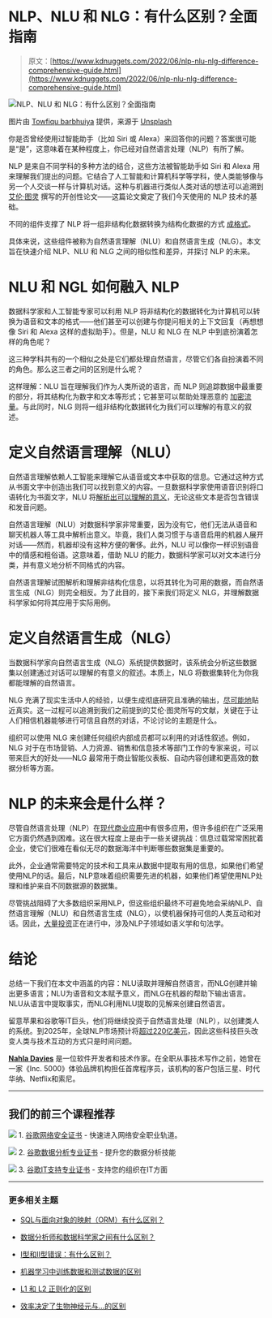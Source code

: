 # NLP、NLU 和 NLG：有什么区别？全面指南

> 原文：[https://www.kdnuggets.com/2022/06/nlp-nlu-nlg-difference-comprehensive-guide.html](https://www.kdnuggets.com/2022/06/nlp-nlu-nlg-difference-comprehensive-guide.html)

![NLP、NLU 和 NLG：有什么区别？全面指南](../Images/efc94f3832b600f9a474b66b8ead4679.png)

图片由 [Towfiqu barbhuiya](https://unsplash.com/@towfiqu999999?utm_source=unsplash&utm_medium=referral&utm_content=creditCopyText) 提供，来源于 [Unsplash](https://unsplash.com/s/photos/language?utm_source=unsplash&utm_medium=referral&utm_content=creditCopyText)

你是否曾经使用过智能助手（比如 Siri 或 Alexa）来回答你的问题？答案很可能是“是”，这意味着在某种程度上，你已经对自然语言处理（NLP）有所了解。

NLP 是来自不同学科的多种方法的结合，这些方法被智能助手如 Siri 和 Alexa 用来理解我们提出的问题。它结合了人工智能和计算机科学等学科，使人类能够像与另一个人交谈一样与计算机对话。这种与机器进行类似人类对话的想法可以追溯到 [艾伦·图灵](https://en.wikipedia.org/wiki/Computing_Machinery_and_Intelligence) 撰写的开创性论文——这篇论文奠定了我们今天使用的 NLP 技术的基础。

不同的组件支撑了 NLP 将一组非结构化数据转换为结构化数据的方式 [成格式](/2020/09/introduction-nlp-5-tips-raising-your-game.html)。

具体来说，这些组件被称为自然语言理解（NLU）和自然语言生成（NLG）。本文旨在快速介绍 NLP、NLU 和 NLG 之间的相似性和差异，并探讨 NLP 的未来。

# NLU 和 NGL 如何融入 NLP

数据科学家和人工智能专家可以利用 NLP 将非结构化的数据转化为计算机可以转换为语音和文本的格式——他们甚至可以创建与你提问相关的上下文回复（再想想像 Siri 和 Alexa 这样的虚拟助手）。但是，NLU 和 NLG 在 NLP 中到底扮演着怎样的角色呢？

这三种学科共有的一个相似之处是它们都处理自然语言，尽管它们各自扮演着不同的角色。那么这三者之间的区别是什么呢？

这样理解：NLU 旨在理解我们作为人类所说的语言，而 NLP 则追踪数据中最重要的部分，将其结构化为数字和文本等形式；它甚至可以帮助处理恶意的 [加密流量](https://www.hostingadvice.com/how-to/tls-vs-ssl/)。与此同时，NLG 则将一组非结构化数据转化为我们可以理解的有意义的叙述。

# 定义自然语言理解（NLU）

自然语言理解依赖人工智能来理解它从语音或文本中获取的信息。它通过这种方式从书面文字中创造出我们可以找到意义的内容。一旦数据科学家使用语音识别将口语转化为书面文字，NLU 将[解析出可以理解的意义](https://2019/07/nlp-vs-nlu-understanding-language-processing.html)，无论这些文本是否包含错误和发音问题。

自然语言理解（NLU）对数据科学家非常重要，因为没有它，他们无法从语音和聊天机器人等工具中解析出意义。毕竟，我们人类习惯于与语音启用的机器人展开对话——然而，机器却没有这种方便的奢侈。此外，NLU 可以像你一样识别语音中的情感和粗俗语。这意味着，借助 NLU 的能力，数据科学家可以对文本进行分类，并有意义地分析不同格式的内容。

自然语言理解试图解析和理解非结构化信息，以将其转化为可用的数据，而自然语言生成（NLG）则完全相反。为了此目的，接下来我们将定义 NLG，并理解数据科学家如何将其应用于实际用例。

# 定义自然语言生成（NLG）

当数据科学家向自然语言生成（NLG）系统提供数据时，该系统会分析这些数据集以创建通过对话可以理解的有意义的叙述。本质上，NLG 将数据集转化为你我都能理解的自然语言。

NLG 充满了现实生活中人的经验，以便生成彻底研究且准确的输出，[尽可能地](https://2020/01/guide-natural-language-generation.html)贴近真实。这一过程可以追溯到我们之前提到的艾伦·图灵所写的文献，关键在于让人们相信机器能够进行可信且自然的对话，不论讨论的主题是什么。

组织可以使用 NLG 来创建任何组织内部成员都可以利用的对话性叙述。例如，NLG 对于在市场营销、人力资源、销售和信息技术等部门工作的专家来说，可以带来巨大的好处——NLG 最常用于商业智能仪表板、自动内容创建和更高效的数据分析等方面。

# NLP 的未来会是什么样？

尽管自然语言处理（NLP）在[现代商业应用](https://monkeylearn.com/blog/natural-language-processing-applications/)中有很多应用，但许多组织在广泛采用它方面仍然遇到困难。这在很大程度上是由于一些关键挑战：信息过载常常困扰着企业，使它们很难在看似无尽的数据海洋中判断哪些数据集是重要的。

此外，企业通常需要特定的技术和工具来从数据中提取有用的信息，如果他们希望使用NLP的话。最后，NLP意味着组织需要先进的机器，如果他们希望使用NLP处理和维护来自不同数据源的数据集。

尽管挑战阻碍了大多数组织采用NLP，但这些组织最终不可避免地会采纳NLP、自然语言理解（NLU）和自然语言生成（NLG），以使机器保持可信的人类互动和对话。因此，[大量投资](https://phrazor.ai/blog/augmented-analytics-futuristic-business-intelligence)正在进行中，涉及NLP子领域如语义学和句法学。

# 结论

总结一下我们在本文中涵盖的内容：NLU读取并理解自然语言，而NLG创建并输出更多语言；NLU为语音和文本赋予意义，而NLG在机器的帮助下输出语言。NLU从语言中提取事实，而NLG利用NLU提取的见解来创建自然语言。

留意苹果和谷歌等IT巨头，他们将继续投资于自然语言处理（NLP），以创建类人的系统。到2025年，全球NLP市场预计将[超过220亿美元](https://omdia.tech.informa.com/)，因此这些科技巨头改变人类与技术互动的方式只是时间问题。

**[Nahla Davies](http://nahlawrites.com/)** 是一位软件开发者和技术作家。在全职从事技术写作之前，她曾在一家《Inc. 5000》体验品牌机构担任首席程序员，该机构的客户包括三星、时代华纳、Netflix和索尼。

* * *

## 我们的前三个课程推荐

![](../Images/0244c01ba9267c002ef39d4907e0b8fb.png) 1\. [谷歌网络安全证书](https://www.kdnuggets.com/google-cybersecurity) - 快速进入网络安全职业轨道。

![](../Images/e225c49c3c91745821c8c0368bf04711.png) 2\. [谷歌数据分析专业证书](https://www.kdnuggets.com/google-data-analytics) - 提升您的数据分析技能

![](../Images/0244c01ba9267c002ef39d4907e0b8fb.png) 3\. [谷歌IT支持专业证书](https://www.kdnuggets.com/google-itsupport) - 支持您的组织在IT方面

* * *

### 更多相关主题

+   [SQL与面向对象的映射（ORM）有什么区别？](https://www.kdnuggets.com/2022/02/difference-sql-object-relational-mapping-orm.html)

+   [数据分析师和数据科学家之间有什么区别？](https://www.kdnuggets.com/2022/03/difference-data-analysts-data-scientists.html)

+   [I型和II型错误：有什么区别？](https://www.kdnuggets.com/2022/08/type-type-ii-errors-difference.html)

+   [机器学习中训练数据和测试数据的区别](https://www.kdnuggets.com/2022/08/difference-training-testing-data-machine-learning.html)

+   [L1 和 L2 正则化的区别](https://www.kdnuggets.com/2022/08/difference-l1-l2-regularization.html)

+   [效率决定了生物神经元与…的区别](https://www.kdnuggets.com/2022/11/efficiency-spells-difference-biological-neurons-artificial-counterparts.html)
